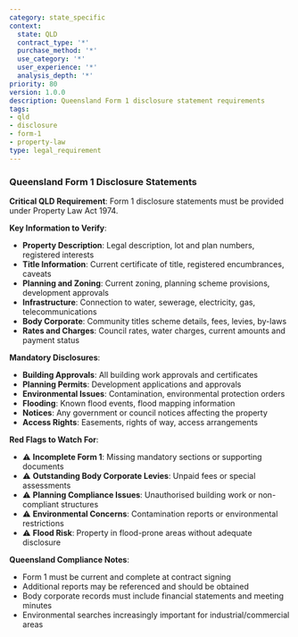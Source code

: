 ```yaml
---
category: state_specific
context:
  state: QLD
  contract_type: '*'
  purchase_method: '*'
  use_category: '*'
  user_experience: '*'
  analysis_depth: '*'
priority: 80
version: 1.0.0
description: Queensland Form 1 disclosure statement requirements
tags:
- qld
- disclosure
- form-1
- property-law
type: legal_requirement
---
```


### Queensland Form 1 Disclosure Statements

**Critical QLD Requirement**: Form 1 disclosure statements must be provided under Property Law Act 1974.

**Key Information to Verify**:
- **Property Description**: Legal description, lot and plan numbers, registered interests
- **Title Information**: Current certificate of title, registered encumbrances, caveats
- **Planning and Zoning**: Current zoning, planning scheme provisions, development approvals
- **Infrastructure**: Connection to water, sewerage, electricity, gas, telecommunications
- **Body Corporate**: Community titles scheme details, fees, levies, by-laws
- **Rates and Charges**: Council rates, water charges, current amounts and payment status

**Mandatory Disclosures**:
- **Building Approvals**: All building work approvals and certificates
- **Planning Permits**: Development applications and approvals
- **Environmental Issues**: Contamination, environmental protection orders
- **Flooding**: Known flood events, flood mapping information
- **Notices**: Any government or council notices affecting the property
- **Access Rights**: Easements, rights of way, access arrangements

**Red Flags to Watch For**:
- ⚠️ **Incomplete Form 1**: Missing mandatory sections or supporting documents
- ⚠️ **Outstanding Body Corporate Levies**: Unpaid fees or special assessments
- ⚠️ **Planning Compliance Issues**: Unauthorised building work or non-compliant structures  
- ⚠️ **Environmental Concerns**: Contamination reports or environmental restrictions
- ⚠️ **Flood Risk**: Property in flood-prone areas without adequate disclosure

**Queensland Compliance Notes**:
- Form 1 must be current and complete at contract signing
- Additional reports may be referenced and should be obtained
- Body corporate records must include financial statements and meeting minutes
- Environmental searches increasingly important for industrial/commercial areas